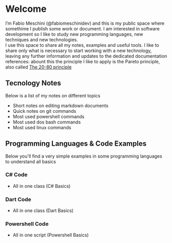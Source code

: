 # Welcome
I’m Fabio Meschini (@fabiomeschinidev) and this is my public space where somethime I publish some work or document. 
I am interested in software development so I like to study new programming languages, new techniques and new technologies.  
  I use this space to share all my notes, examples and useful tools. I like to share only what is necessary to start working with a new technology, leaving any further information and updates to the dedicated documentation references: abount this the principle I like to apply is the Pareto principle, also called  [The 20-80 principle](https://www.youtube.com/watch?v=lsGwqk_agcQ "The 20-80 principle")

## Tecnology Notes
Below is a list of my notes on different topics 

- Short notes on editing markdown documents
- Quick notes on git commands 
- Most used powershell commands  
- Most used dos bash commands 
- Most used linux commands  

## Programming Languages & Code Examples
Below you'll find a very simple examples in some programming languages to understand all basics

### C# Code
- All in one class (C# Basics)

### Dart Code
- All in one class (Dart Basics)

### Powershell Code
- All in one script (Powershell Basics)



<!---
fabiomeschinidev/fabiomeschinidev is a ✨ special ✨ repository because its `README.md` (this file) appears on your GitHub profile.
You can click the Preview link to take a look at your changes.
--->
